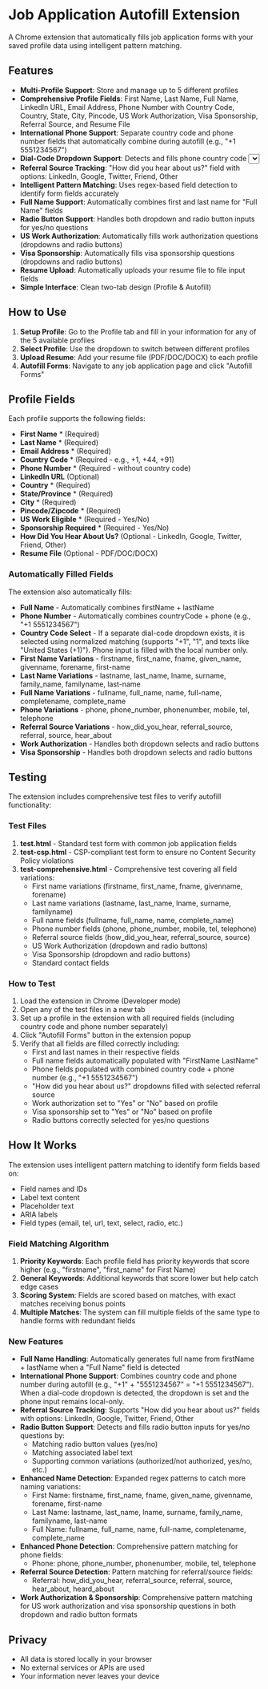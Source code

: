 # Job Application Autofill Extension

A Chrome extension that automatically fills job application forms with your saved profile data using intelligent pattern matching.

## Features

- **Multi-Profile Support**: Store and manage up to 5 different profiles
- **Comprehensive Profile Fields**: First Name, Last Name, Full Name, LinkedIn URL, Email Address, Phone Number with Country Code, Country, State, City, Pincode, US Work Authorization, Visa Sponsorship, Referral Source, and Resume File
- **International Phone Support**: Separate country code and phone number fields that automatically combine during autofill (e.g., "+1 5551234567")
- **Dial-Code Dropdown Support**: Detects and fills phone country code <select> fields (e.g., "United States (+1)", "+91"), and keeps the phone input local-only when such a dropdown exists.
- **Referral Source Tracking**: "How did you hear about us?" field with options: LinkedIn, Google, Twitter, Friend, Other
- **Intelligent Pattern Matching**: Uses regex-based field detection to identify form fields accurately
- **Full Name Support**: Automatically combines first and last name for "Full Name" fields
- **Radio Button Support**: Handles both dropdown and radio button inputs for yes/no questions
- **US Work Authorization**: Automatically fills work authorization questions (dropdowns and radio buttons)
- **Visa Sponsorship**: Automatically fills visa sponsorship questions (dropdowns and radio buttons)
- **Resume Upload**: Automatically uploads your resume file to file input fields
- **Simple Interface**: Clean two-tab design (Profile & Autofill)

## How to Use

1. **Setup Profile**: Go to the Profile tab and fill in your information for any of the 5 available profiles
2. **Select Profile**: Use the dropdown to switch between different profiles
3. **Upload Resume**: Add your resume file (PDF/DOC/DOCX) to each profile
4. **Autofill Forms**: Navigate to any job application page and click "Autofill Forms"

## Profile Fields

Each profile supports the following fields:
- **First Name** * (Required)
- **Last Name** * (Required)  
- **Email Address** * (Required)
- **Country Code** * (Required - e.g., +1, +44, +91)
- **Phone Number** * (Required - without country code)
- **LinkedIn URL** (Optional)
- **Country** * (Required)
- **State/Province** * (Required)
- **City** * (Required)
- **Pincode/Zipcode** * (Required)
- **US Work Eligible** * (Required - Yes/No)
- **Sponsorship Required** * (Required - Yes/No)
- **How Did You Hear About Us?** (Optional - LinkedIn, Google, Twitter, Friend, Other)
- **Resume File** (Optional - PDF/DOC/DOCX)

### Automatically Filled Fields

The extension also automatically fills:
- **Full Name** - Automatically combines firstName + lastName
- **Phone Number** - Automatically combines countryCode + phone (e.g., "+1 5551234567")
- **Country Code Select** - If a separate dial-code dropdown exists, it is selected using normalized matching (supports "+1", "1", and texts like "United States (+1)"). Phone input is filled with the local number only.
- **First Name Variations** - firstname, first_name, fname, given_name, givenname, forename, first-name
- **Last Name Variations** - lastname, last_name, lname, surname, family_name, familyname, last-name
- **Full Name Variations** - fullname, full_name, name, full-name, completename, complete_name
- **Phone Variations** - phone, phone_number, phonenumber, mobile, tel, telephone
- **Referral Source Variations** - how_did_you_hear, referral_source, referral, source, hear_about
- **Work Authorization** - Handles both dropdown selects and radio buttons
- **Visa Sponsorship** - Handles both dropdown selects and radio buttons

## Testing

The extension includes comprehensive test files to verify autofill functionality:

### Test Files

1. **test.html** - Standard test form with common job application fields
2. **test-csp.html** - CSP-compliant test form to ensure no Content Security Policy violations
3. **test-comprehensive.html** - Comprehensive test covering all field variations:
   - First name variations (firstname, first_name, fname, givenname, forename)
   - Last name variations (lastname, last_name, lname, surname, familyname)
   - Full name fields (fullname, full_name, name, complete_name)
   - Phone number fields (phone, phone_number, mobile, tel, telephone)
   - Referral source fields (how_did_you_hear, referral_source, source)
   - US Work Authorization (dropdown and radio buttons)
   - Visa Sponsorship (dropdown and radio buttons)
   - Standard contact fields

### How to Test

1. Load the extension in Chrome (Developer mode)
2. Open any of the test files in a new tab
3. Set up a profile in the extension with all required fields (including country code and phone number separately)
4. Click "Autofill Forms" button in the extension popup
5. Verify that all fields are filled correctly including:
   - First and last names in their respective fields
   - Full name fields automatically populated with "FirstName LastName"
   - Phone fields populated with combined country code + phone number (e.g., "+1 5551234567")
   - "How did you hear about us?" dropdowns filled with selected referral source
   - Work authorization set to "Yes" or "No" based on profile
   - Visa sponsorship set to "Yes" or "No" based on profile
   - Radio buttons correctly selected for yes/no questions

## How It Works

The extension uses intelligent pattern matching to identify form fields based on:
- Field names and IDs
- Label text content
- Placeholder text
- ARIA labels
- Field types (email, tel, url, text, select, radio, etc.)

### Field Matching Algorithm

1. **Priority Keywords**: Each profile field has priority keywords that score higher (e.g., "firstname", "first_name" for First Name)
2. **General Keywords**: Additional keywords that score lower but help catch edge cases
3. **Scoring System**: Fields are scored based on matches, with exact matches receiving bonus points
4. **Multiple Matches**: The system can fill multiple fields of the same type to handle forms with redundant fields

### New Features

- **Full Name Handling**: Automatically generates full name from firstName + lastName when a "Full Name" field is detected
- **International Phone Support**: Combines country code and phone number during autofill (e.g., "+1" + "5551234567" = "+1 5551234567"). When a dial-code dropdown is detected, the dropdown is set and the phone input remains local-only.
- **Referral Source Tracking**: Supports "How did you hear about us?" fields with options: LinkedIn, Google, Twitter, Friend, Other
- **Radio Button Support**: Detects and fills radio button inputs for yes/no questions by:
  - Matching radio button values (yes/no)
  - Matching associated label text
  - Supporting common variations (authorized/not authorized, yes/no, etc.)
- **Enhanced Name Detection**: Expanded regex patterns to catch more naming variations:
  - First Name: firstname, first_name, fname, given_name, givenname, forename, first-name
  - Last Name: lastname, last_name, lname, surname, family_name, familyname, last-name
  - Full Name: fullname, full_name, name, full-name, completename, complete_name
- **Enhanced Phone Detection**: Comprehensive pattern matching for phone fields:
  - Phone: phone, phone_number, phonenumber, mobile, tel, telephone
- **Referral Source Detection**: Pattern matching for referral/source fields:
  - Referral: how_did_you_hear, referral_source, referral, source, hear_about, heard_about
- **Work Authorization & Sponsorship**: Comprehensive pattern matching for US work authorization and visa sponsorship questions in both dropdown and radio button formats

## Privacy

- All data is stored locally in your browser
- No external services or APIs are used
- Your information never leaves your device
